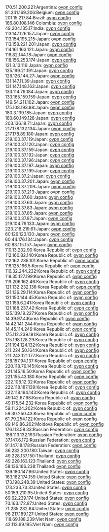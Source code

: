 170.51.200.221:Argentina: [ovpn config](vpn/170_51_200_221.ovpn)  
81.241.169.206:Belgium: [ovpn config](vpn/81_241_169_206.ovpn)  
201.15.217.84:Brazil: [ovpn config](vpn/201_15_217_84.ovpn)  
186.80.108.146:Colombia: [ovpn config](vpn/186_80_108_146.ovpn)  
49.204.135.17:India: [ovpn config](vpn/49_204_135_17.ovpn)  
113.147.126.157:Japan: [ovpn config](vpn/113_147_126_157.ovpn)  
113.154.195.215:Japan: [ovpn config](vpn/113_154_195_215.ovpn)  
113.158.221.201:Japan: [ovpn config](vpn/113_158_221_201.ovpn)  
114.161.163.121:Japan: [ovpn config](vpn/114_161_163_121.ovpn)  
116.82.144.18:Japan: [ovpn config](vpn/116_82_144_18.ovpn)  
118.156.253.174:Japan: [ovpn config](vpn/118_156_253_174.ovpn)  
121.3.13.116:Japan: [ovpn config](vpn/121_3_13_116.ovpn)  
125.199.21.191:Japan: [ovpn config](vpn/125_199_21_191.ovpn)  
126.126.144.27:Japan: [ovpn config](vpn/126_126_144_27.ovpn)  
131.147.11.39:Japan: [ovpn config](vpn/131_147_11_39.ovpn)  
131.147.148.163:Japan: [ovpn config](vpn/131_147_148_163.ovpn)  
133.114.79.184:Japan: [ovpn config](vpn/133_114_79_184.ovpn)  
133.165.159.159:Japan: [ovpn config](vpn/133_165_159_159.ovpn)  
149.54.211.102:Japan: [ovpn config](vpn/149_54_211_102.ovpn)  
175.108.193.88:Japan: [ovpn config](vpn/175_108_193_88.ovpn)  
180.3.139.185:Japan: [ovpn config](vpn/180_3_139_185.ovpn)  
180.60.149.128:Japan: [ovpn config](vpn/180_60_149_128.ovpn)  
203.136.18.71:Japan: [ovpn config](vpn/203_136_18_71.ovpn)  
217.178.132.134:Japan: [ovpn config](vpn/217_178_132_134.ovpn)  
217.178.89.180:Japan: [ovpn config](vpn/217_178_89_180.ovpn)  
219.100.37.119:Japan: [ovpn config](vpn/219_100_37_119.ovpn)  
219.100.37.120:Japan: [ovpn config](vpn/219_100_37_120.ovpn)  
219.100.37.159:Japan: [ovpn config](vpn/219_100_37_159.ovpn)  
219.100.37.192:Japan: [ovpn config](vpn/219_100_37_192.ovpn)  
219.100.37.196:Japan: [ovpn config](vpn/219_100_37_196.ovpn)  
219.100.37.197:Japan: [ovpn config](vpn/219_100_37_197.ovpn)  
219.100.37.199:Japan: [ovpn config](vpn/219_100_37_199.ovpn)  
219.100.37.2:Japan: [ovpn config](vpn/219_100_37_2.ovpn)  
219.100.37.201:Japan: [ovpn config](vpn/219_100_37_201.ovpn)  
219.100.37.209:Japan: [ovpn config](vpn/219_100_37_209.ovpn)  
219.100.37.213:Japan: [ovpn config](vpn/219_100_37_213.ovpn)  
219.100.37.60:Japan: [ovpn config](vpn/219_100_37_60.ovpn)  
219.100.37.63:Japan: [ovpn config](vpn/219_100_37_63.ovpn)  
219.100.37.83:Japan: [ovpn config](vpn/219_100_37_83.ovpn)  
219.100.37.85:Japan: [ovpn config](vpn/219_100_37_85.ovpn)  
219.100.37.87:Japan: [ovpn config](vpn/219_100_37_87.ovpn)  
219.104.79.133:Japan: [ovpn config](vpn/219_104_79_133.ovpn)  
223.218.219.61:Japan: [ovpn config](vpn/223_218_219_61.ovpn)  
60.129.123.130:Japan: [ovpn config](vpn/60_129_123_130.ovpn)  
60.44.176.134:Japan: [ovpn config](vpn/60_44_176_134.ovpn)  
60.83.115.157:Japan: [ovpn config](vpn/60_83_115_157.ovpn)  
110.13.232.90:Korea Republic of: [ovpn config](vpn/110_13_232_90.ovpn)  
112.160.82.140:Korea Republic of: [ovpn config](vpn/112_160_82_140.ovpn)  
112.162.238.101:Korea Republic of: [ovpn config](vpn/112_162_238_101.ovpn)  
116.125.166.5:Korea Republic of: [ovpn config](vpn/116_125_166_5.ovpn)  
116.32.244.232:Korea Republic of: [ovpn config](vpn/116_32_244_232.ovpn)  
118.35.127.199:Korea Republic of: [ovpn config](vpn/118_35_127_199.ovpn)  
119.206.162.46:Korea Republic of: [ovpn config](vpn/119_206_162_46.ovpn)  
121.132.232.136:Korea Republic of: [ovpn config](vpn/121_132_232_136.ovpn)  
121.136.29.114:Korea Republic of: [ovpn config](vpn/121_136_29_114.ovpn)  
121.150.144.45:Korea Republic of: [ovpn config](vpn/121_150_144_45.ovpn)  
121.159.6.241:Korea Republic of: [ovpn config](vpn/121_159_6_241.ovpn)  
121.188.237.42:Korea Republic of: [ovpn config](vpn/121_188_237_42.ovpn)  
125.139.19.227:Korea Republic of: [ovpn config](vpn/125_139_19_227.ovpn)  
14.39.97.4:Korea Republic of: [ovpn config](vpn/14_39_97_4.ovpn)  
14.42.141.244:Korea Republic of: [ovpn config](vpn/14_42_141_244.ovpn)  
14.45.114.249:Korea Republic of: [ovpn config](vpn/14_45_114_249.ovpn)  
175.112.239.191:Korea Republic of: [ovpn config](vpn/175_112_239_191.ovpn)  
175.198.128.29:Korea Republic of: [ovpn config](vpn/175_198_128_29.ovpn)  
211.194.124.132:Korea Republic of: [ovpn config](vpn/211_194_124_132.ovpn)  
211.224.50.164:Korea Republic of: [ovpn config](vpn/211_224_50_164.ovpn)  
211.243.121.177:Korea Republic of: [ovpn config](vpn/211_243_121_177.ovpn)  
218.157.94.137:Korea Republic of: [ovpn config](vpn/218_157_94_137.ovpn)  
220.118.76.145:Korea Republic of: [ovpn config](vpn/220_118_76_145.ovpn)  
221.145.16.50:Korea Republic of: [ovpn config](vpn/221_145_16_50.ovpn)  
221.155.43.180:Korea Republic of: [ovpn config](vpn/221_155_43_180.ovpn)  
222.108.12.32:Korea Republic of: [ovpn config](vpn/222_108_12_32.ovpn)  
222.118.187.139:Korea Republic of: [ovpn config](vpn/222_118_187_139.ovpn)  
222.118.194.143:Korea Republic of: [ovpn config](vpn/222_118_194_143.ovpn)  
49.142.67.98:Korea Republic of: [ovpn config](vpn/49_142_67_98.ovpn)  
49.175.54.232:Korea Republic of: [ovpn config](vpn/49_175_54_232.ovpn)  
59.11.224.202:Korea Republic of: [ovpn config](vpn/59_11_224_202.ovpn)  
59.30.250.43:Korea Republic of: [ovpn config](vpn/59_30_250_43.ovpn)  
61.79.254.122:Korea Republic of: [ovpn config](vpn/61_79_254_122.ovpn)  
89.149.86.202:Moldova Republic of: [ovpn config](vpn/89_149_86_202.ovpn)  
176.113.58.33:Russian Federation: [ovpn config](vpn/176_113_58_33.ovpn)  
188.113.132.193:Russian Federation: [ovpn config](vpn/188_113_132_193.ovpn)  
37.147.6.172:Russian Federation: [ovpn config](vpn/37_147_6_172.ovpn)  
91.147.18.178:Russian Federation: [ovpn config](vpn/91_147_18_178.ovpn)  
36.232.200.180:Taiwan: [ovpn config](vpn/36_232_200_180.ovpn)  
49.228.137.150:Thailand: [ovpn config](vpn/49_228_137_150.ovpn)  
49.228.163.123:Thailand: [ovpn config](vpn/49_228_163_123.ovpn)  
58.136.166.238:Thailand: [ovpn config](vpn/58_136_166_238.ovpn)  
139.180.147.96:United States: [ovpn config](vpn/139_180_147_96.ovpn)  
163.182.174.159:United States: [ovpn config](vpn/163_182_174_159.ovpn)  
173.198.248.39:United States: [ovpn config](vpn/173_198_248_39.ovpn)  
173.233.73.3:United States: [ovpn config](vpn/173_233_73_3.ovpn)  
50.159.210.95:United States: [ovpn config](vpn/50_159_210_95.ovpn)  
69.62.239.174:United States: [ovpn config](vpn/69_62_239_174.ovpn)  
70.163.172.87:United States: [ovpn config](vpn/70_163_172_87.ovpn)  
71.235.232.84:United States: [ovpn config](vpn/71_235_232_84.ovpn)  
98.217.189.127:United States: [ovpn config](vpn/98_217_189_127.ovpn)  
118.69.188.239:Viet Nam: [ovpn config](vpn/118_69_188_239.ovpn)  
42.113.69.195:Viet Nam: [ovpn config](vpn/42_113_69_195.ovpn)  
